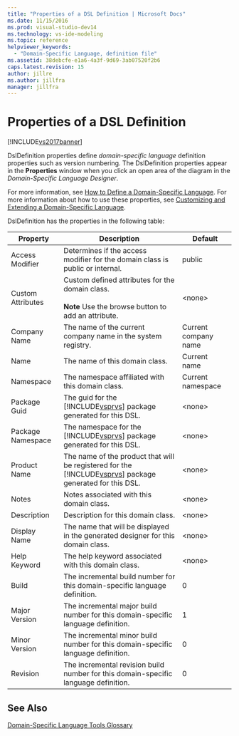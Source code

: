 ```yaml
---
title: "Properties of a DSL Definition | Microsoft Docs"
ms.date: 11/15/2016
ms.prod: visual-studio-dev14
ms.technology: vs-ide-modeling
ms.topic: reference
helpviewer_keywords:
  - "Domain-Specific Language, definition file"
ms.assetid: 38debcfe-e1a6-4a3f-9d69-3ab07520f2b6
caps.latest.revision: 15
author: jillre
ms.author: jillfra
manager: jillfra
---
```

# Properties of a DSL Definition
[!INCLUDE[vs2017banner](../includes/vs2017banner.md)]

DslDefinition properties define *domain-specific language* definition properties such as version numbering. The DslDefinition properties appear in the **Properties** window when you click an open area of the diagram in the *Domain-Specific Language Designer*.

 For more information, see [How to Define a Domain-Specific Language](../modeling/how-to-define-a-domain-specific-language.md). For more information about how to use these properties, see [Customizing and Extending a Domain-Specific Language](../modeling/customizing-and-extending-a-domain-specific-language.md).

 DslDefinition has the properties in the following table:

|Property|Description|Default|
|--------------|-----------------|-------------|
|Access Modifier|Determines if the access modifier for the domain class is public or internal.|public|
|Custom Attributes|Custom defined attributes for the domain class.<br /><br /> **Note** Use the browse button to add an attribute.|\<none>|
|Company Name|The name of the current company name in the system registry.|Current company name|
|Name|The name of this domain class.|Current name|
|Namespace|The namespace affiliated with this domain class.|Current namespace|
|Package Guid|The guid for the [!INCLUDE[vsprvs](../includes/vsprvs-md.md)] package generated for this DSL.|\<none>|
|Package Namespace|The namespace for the [!INCLUDE[vsprvs](../includes/vsprvs-md.md)] package generated for this DSL.|\<none>|
|Product Name|The name of the product that will be registered for the [!INCLUDE[vsprvs](../includes/vsprvs-md.md)] package generated for this DSL.|\<none>|
|Notes|Notes associated with this domain class.|\<none>|
|Description|Description for this domain class.|\<none>|
|Display Name|The name that will be displayed in the generated designer for this domain class.|\<none>|
|Help Keyword|The help keyword associated with this domain class.|\<none>|
|Build|The incremental build number for this domain-specific language definition.|0|
|Major Version|The incremental major build number for this domain-specific language definition.|1|
|Minor Version|The incremental minor build number for this domain-specific language definition.|0|
|Revision|The incremental revision build number for this domain-specific language definition.|0|

## See Also
 [Domain-Specific Language Tools Glossary](https://msdn.microsoft.com/ca5e84cb-a315-465c-be24-76aa3df276aa)
